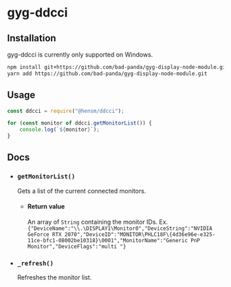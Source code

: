 # gyg-ddcci

## Installation

gyg-ddcci is currently only supported on Windows.

````bash
npm install git+https://github.com/bad-panda/gyg-display-node-module.git
yarn add https://github.com/bad-panda/gyg-display-node-module.git
````

## Usage

````js
const ddcci = require("@hensm/ddcci");

for (const monitor of ddcci.getMonitorList()) {
    console.log(`${monitor}`);
}
````

## Docs

* ### `getMonitorList()`
  Gets a list of the current connected monitors.
  * #### Return value
    An array of `String` containing the monitor IDs.
    Ex.
    `{"DeviceName":"\\.\DISPLAY1\Monitor0","DeviceString":"NVIDIA GeForce RTX 2070","DeviceID":"MONITOR\PHLC18F\{4d36e96e-e325-11ce-bfc1-08002be10318}\0001","MonitorName":"Generic PnP Monitor","DeviceFlags":"multi "}`

* ### `_refresh()`
  Refreshes the monitor list.


